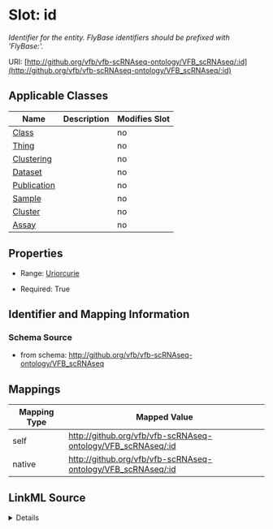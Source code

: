 

# Slot: id


_Identifier for the entity. FlyBase identifiers should be prefixed with 'FlyBase:'._





URI: [http://github.org/vfb/vfb-scRNAseq-ontology/VFB_scRNAseq/:id](http://github.org/vfb/vfb-scRNAseq-ontology/VFB_scRNAseq/:id)



<!-- no inheritance hierarchy -->





## Applicable Classes

| Name | Description | Modifies Slot |
| --- | --- | --- |
| [Class](Class.md) |  |  no  |
| [Thing](Thing.md) |  |  no  |
| [Clustering](Clustering.md) |  |  no  |
| [Dataset](Dataset.md) |  |  no  |
| [Publication](Publication.md) |  |  no  |
| [Sample](Sample.md) |  |  no  |
| [Cluster](Cluster.md) |  |  no  |
| [Assay](Assay.md) |  |  no  |







## Properties

* Range: [Uriorcurie](Uriorcurie.md)

* Required: True





## Identifier and Mapping Information







### Schema Source


* from schema: http://github.org/vfb/vfb-scRNAseq-ontology/VFB_scRNAseq




## Mappings

| Mapping Type | Mapped Value |
| ---  | ---  |
| self | http://github.org/vfb/vfb-scRNAseq-ontology/VFB_scRNAseq/:id |
| native | http://github.org/vfb/vfb-scRNAseq-ontology/VFB_scRNAseq/:id |




## LinkML Source

<details>
```yaml
name: id
description: Identifier for the entity. FlyBase identifiers should be prefixed with
  'FlyBase:'.
from_schema: http://github.org/vfb/vfb-scRNAseq-ontology/VFB_scRNAseq
rank: 1000
identifier: true
alias: id
domain_of:
- Thing
range: uriorcurie
required: true

```
</details>